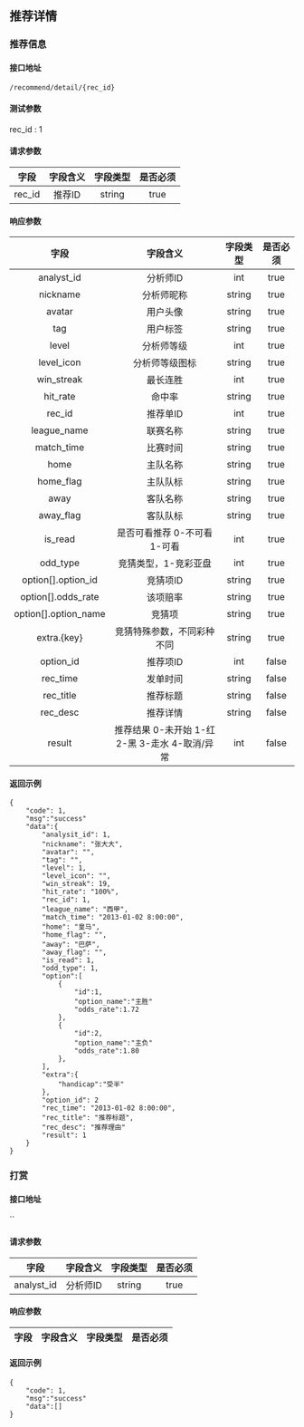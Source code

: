## 推荐详情

### 推荐信息

#### 接口地址

``
/recommend/detail/{rec_id}  
``

#### 测试参数

rec_id : 1

#### 请求参数

| 字段 | 字段含义 | 字段类型 | 是否必须 |
|:----:|:----:|:----:|:----:|
| rec_id | 推荐ID | string | true |

#### 响应参数

| 字段 | 字段含义 | 字段类型 | 是否必须 |
|:----:|:----:|:----:|:----:|
| analyst_id | 分析师ID | int | true |
| nickname | 分析师昵称 | string | true |
| avatar | 用户头像 | string | true |
| tag | 用户标签 | string | true |
| level | 分析师等级 | int | true |
| level_icon | 分析师等级图标 | string | true |
| win_streak | 最长连胜 | int | true |
| hit_rate | 命中率 | string | true |
| rec_id | 推荐单ID | int | true |
| league_name | 联赛名称 | string | true |
| match_time | 比赛时间 | string | true |
| home | 主队名称 | string | true |
| home_flag | 主队队标 | string | true |
| away | 客队名称 | string | true |
| away_flag | 客队队标 | string | true |
| is_read | 是否可看推荐 0-不可看 1-可看 | int | true |
| odd_type | 竞猜类型，1-竞彩亚盘 | int | true |
| option[].option_id | 竞猜项ID | string | true |
| option[].odds_rate | 该项赔率 | string | true |
| option[].option_name | 竞猜项 | string | true |
| extra.{key} | 竞猜特殊参数，不同彩种不同 | string | true |
| option_id | 推荐项ID | int | false |
| rec_time | 发单时间 | string | false |
| rec_title | 推荐标题 | string | false |
| rec_desc | 推荐详情 | string | false |
| result | 推荐结果 0-未开始 1-红 2-黑 3-走水 4-取消/异常 | int | false |

#### 返回示例
````
{
    "code": 1,
    "msg":"success"
    "data":{
        "analysit_id": 1,
        "nickname": "张大大",
        "avatar": "",
        "tag": "",
        "level": 1,
        "level_icon": "",
        "win_streak": 19,
        "hit_rate": "100%",
        "rec_id": 1,
        "league_name": "西甲",
        "match_time": "2013-01-02 8:00:00",
        "home": "皇马",
        "home_flag": "",
        "away": "巴萨",
        "away_flag": "",
        "is_read": 1,
        "odd_type": 1,
        "option":[
            {
                "id":1,
                "option_name":"主胜"
                "odds_rate":1.72
            },
            {
                "id":2,
                "option_name":"主负"
                "odds_rate":1.80
            },
        ],
        "extra":{
            "handicap":"受半"
        },
        "option_id": 2
        "rec_time": "2013-01-02 8:00:00",
        "rec_title": "推荐标题",
        "rec_desc": "推荐理由"
        "result": 1
    }
}
````

### 打赏

#### 接口地址

``

#### 请求参数

| 字段 | 字段含义 | 字段类型 | 是否必须 |
|:----:|:----:|:----:|:----:|
| analyst_id | 分析师ID | string | true |

#### 响应参数

| 字段 | 字段含义 | 字段类型 | 是否必须 |
|:----:|:----:|:----:|:----:|

#### 返回示例
````
{
    "code": 1,
    "msg":"success"
    "data":[]
}
````



